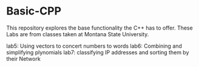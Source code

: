 # Basic-CPP

This repository explores the base functionality the C++ has to offer. These Labs are from classes taken at Montana State University.

lab5: Using vectors to concert numbers to words 
lab6: Combining and simplifying plynomials
lab7: classifying IP addresses and sorting them by their Network
